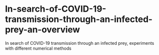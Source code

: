 # In-search-of-COVID-19-transmission-through-an-infected-prey-an-overview
In search of COVID-19 transmission through an infected prey, experiments with different numerical methods
